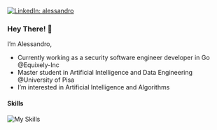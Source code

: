 [![LinkedIn: alessandro](https://img.shields.io/badge/-alessandro-blue?style=flat-square&logo=Linkedin&logoColor=white&link=https://www.linkedin.com/in/alessandro/)](https://www.linkedin.com/in/alessandro-versari-4b6533240/)

### Hey There! 👋

I’m Alessandro,

- Currently working as a security software engineer developer in Go @Equixely-Inc
- Master student in Artificial Intelligence and Data Engineering @University of Pisa
- I’m interested in Artificial Intelligence and Algorithms

#### Skills

![My Skills](https://skillicons.dev/icons?i=go,cpp,py,svelte,tailwind)
